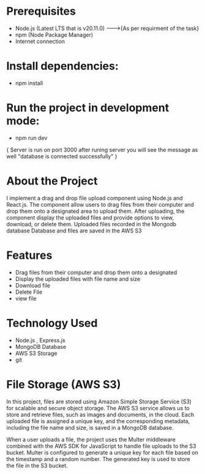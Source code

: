 # Prerequisites

- Node.js (Latest LTS that is v20.11.0)    --->{As per requirment of the task}
- npm (Node Package Manager)
- Internet connection

# Install dependencies:

- npm install

# Run the project in development mode:

- npm run dev

{
    Server is run on port 3000
    after runing server you will see the message as well "database is connected successfully"
}


# About the Project

I implement a drag and drop file upload component using Node.js and React.js. The component allow users to drag files from their computer and drop them onto a designated area to upload them. After uploading, the component display the uploaded files and provide options to view, download, or delete them. Uploaded files recorded in the Mongodb database Database and files are saved in the AWS S3

# Features

- Drag files from their computer and drop them onto a designated
- Display the uploaded files with file name and size
- Download file
- Delete File
- view file

# Technology Used

- Node.js , Express.js 
- MongoDB Database
- AWS S3 Storage
- git

# File Storage (AWS S3)

In this project, files are stored using Amazon Simple Storage Service (S3) for scalable and secure object storage. The AWS S3 service allows us to store and retrieve files, such as images and documents, in the cloud. Each uploaded file is assigned a unique key, and the corresponding metadata, including the file name and size, is saved in a MongoDB database.

When a user uploads a file, the project uses the Multer middleware combined with the AWS SDK for JavaScript to handle file uploads to the S3 bucket. Multer is configured to generate a unique key for each file based on the timestamp and a random number. The generated key is used to store the file in the S3 bucket.
